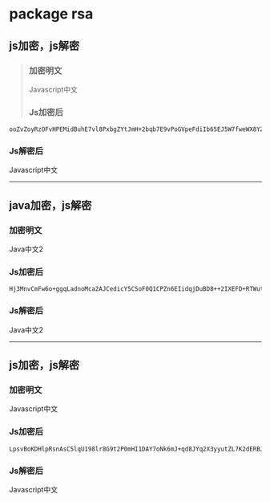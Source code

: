 # package rsa

## js加密，js解密
> ### 加密明文
> Javascript中文
> ### Js加密后
```
ooZvZoyRzOFvHPEMidBuhE7vl8PxbgZYtJmH+2bqb7E9vPoGVpeFdiIb65EJ5W7fweWX8YZ4775B64/wg68s3FlowG2utpFRpu+tiulMKeeF2fYnr28IvzIJcn7nJJ9tO9T+8fAYIRL2JRNnjGi6orZkETPkiugsXAm/ac6bpPQ=
```
### Js解密后
Javascript中文

-------------------

## java加密，js解密
### 加密明文
Java中文2
### Js加密后
```
Hj3MnvCmFw6o+ggqLadnoMca2AJCedicY5CSoF0Q1CPZn6EIidqjDuBD8++2IXEFD+RTWutvhiSSce8Ot09n7JifwWFc3g5hcorHDM/e9MsC0PMxG32AMyZnqMxX+1T0xXnlHI8lr+0q4rNtGZ1f0uaE/ZO3MDzqClmamQO5I/0=
```
### Js解密后
Java中文2

-------------------

## js加密，js解密
### 加密明文
Javascript中文
### Js加密后
```
LpsvBoKDHlpRsnAsC5lqU198lr8G9t2P0mHI1DAY7oNk6mJ+qd8JYq2X3yyutZL7K2dERBJSATqmYaRgnQgWVlMjlOi+j/Ob5kcaqrPVXLFJpgtqLYgJ2Qq7ecw3LrPTAoHNqsReZ7ZzYkWeMkqQzaPuAAT9UmJI1KG7iyOBNFY=
```
### Js解密后
Javascript中文